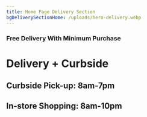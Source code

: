 ```yaml
---
title: Home Page Delivery Section
bgDeliverySectionHome: /uploads/hero-delivery.webp
---
```

### Free Delivery With Minimum Purchase

# Delivery&nbsp;+&nbsp;Curbside

## Curbside Pick-up:  8am-7pm

## In-store Shopping: 8am-10pm
